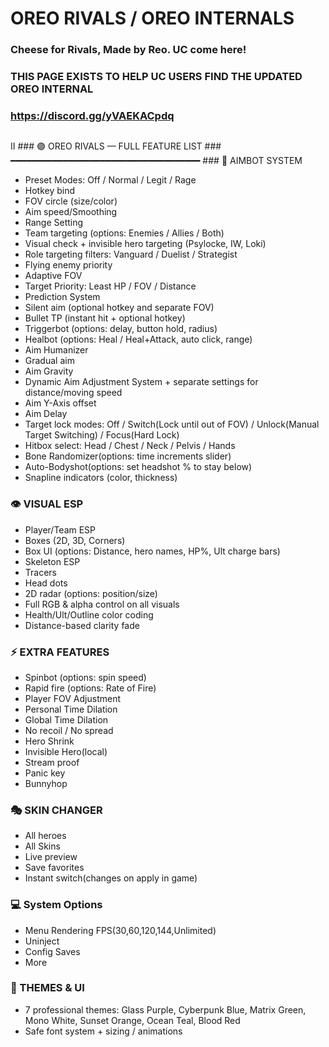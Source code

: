 # OREO RIVALS / OREO INTERNALS
### Cheese for Rivals, Made by Reo. UC come here!
### THIS PAGE EXISTS TO HELP UC USERS FIND THE UPDATED OREO INTERNAL
### https://discord.gg/yVAEKACpdq
##
<meta name="google-site-verification" content="Rn5yH1Yomut6zGAD36Me64VdEH3nK_7cBzX-xI7mf7c" />
II
### 🟣 OREO RIVALS — FULL FEATURE LIST
### ━━━━━━━━━━━━━━━━━━━━━━━━━━━━━━━━━━━━
### 🎯 AIMBOT SYSTEM

- Preset Modes: Off / Normal / Legit / Rage
- Hotkey bind
- FOV circle (size/color)
- Aim speed/Smoothing
- Range Setting
- Team targeting (options: Enemies / Allies / Both)
- Visual check + invisible hero targeting (Psylocke, IW, Loki)
- Role targeting filters: Vanguard / Duelist / Strategist
- Flying enemy priority
- Adaptive FOV 
- Target Priority: Least HP / FOV / Distance 
- Prediction System
- Silent aim (optional hotkey and separate FOV)
- Bullet TP (instant hit + optional hotkey)
- Triggerbot (options: delay, button hold, radius)
- Healbot (options: Heal / Heal+Attack, auto click, range)
- Aim Humanizer 
- Gradual aim 
- Aim Gravity
- Dynamic Aim Adjustment System + separate settings for distance/moving speed
- Aim Y-Axis offset
- Aim Delay
- Target lock modes: Off / Switch(Lock until out of FOV) / Unlock(Manual Target Switching) / Focus(Hard Lock)
- Hitbox select: Head / Chest / Neck / Pelvis / Hands
- Bone Randomizer(options: time increments slider)
- Auto-Bodyshot(options: set headshot % to stay below)
- Snapline indicators (color, thickness)


### 👁 VISUAL ESP

- Player/Team ESP 
- Boxes (2D, 3D, Corners)
- Box UI (options: Distance, hero names, HP%, Ult charge bars)
- Skeleton ESP 
- Tracers 
- Head dots
- 2D radar (options: position/size)
- Full RGB & alpha control on all visuals
- Health/Ult/Outline color coding
- Distance-based clarity fade


### ⚡ EXTRA FEATURES

- Spinbot (options: spin speed)
- Rapid fire (options: Rate of Fire)
- Player FOV Adjustment 
- Personal Time Dilation
- Global Time Dilation 
- No recoil / No spread
- Hero Shrink
- Invisible Hero(local)
- Stream proof
- Panic key
- Bunnyhop


### 🎭 SKIN CHANGER

- All heroes
- All Skins
- Live preview
- Save favorites
- Instant switch(changes on apply in game)


### 💻 System Options

- Menu Rendering FPS(30,60,120,144,Unlimited)
- Uninject
- Config Saves
- More


### 🎨 THEMES & UI
- 7 professional themes: Glass Purple, Cyberpunk Blue, Matrix Green, Mono White, Sunset Orange, Ocean Teal, Blood Red
- Safe font system + sizing / animations


